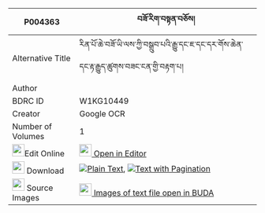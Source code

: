 |P004363|བཟོ་རིག་བསྟན་བཅོས། 
| --- | --- 
|Alternative Title |རིན་པོ་ཆེ་བཟོ་ཡི་ལས་ཀྱི་བསྒྲུབ་པའི་རྒྱུ་དང་ཇ་དང་དར་གོས་ཆེན་དང་རྟ་རྒྱུད་ཚུགས་བཟང་ངན་གྱི་བརྟག་པ།
|Author | 
|BDRC ID | W1KG10449
|Creator | Google OCR
|Number of Volumes| 1
|<img width="25" src="https://img.icons8.com/color/25/000000/edit-property.png">Edit Online| [<img width="25" src="https://avatars.githubusercontent.com/u/45091458?s=200&v=4"> Open in Editor](http://editor.openpecha.org/P004363)
|<img width="25" src="https://img.icons8.com/fluent/48/000000/download-2.png"/>  Download | [![](https://img.icons8.com/color/20/000000/txt.png)Plain Text](https://github.com/Openpecha/P004363/releases/download/v1/zorik_tencho_plain_P004363.zip), [![](https://img.icons8.com/color/20/000000/txt.png)Text with Pagination](https://github.com/Openpecha/P004363/releases/download/v1/zorik_tencho_pages_P004363.zip)
|<img width="25" src="https://img.icons8.com/plasticine/100/000000/pictures-folder.png"/>  Source Images | [<img width="25" src="https://library.bdrc.io/icons/BUDA-small.svg"> Images of text file open in BUDA](https://library.bdrc.io/show/bdr:W1KG10449)